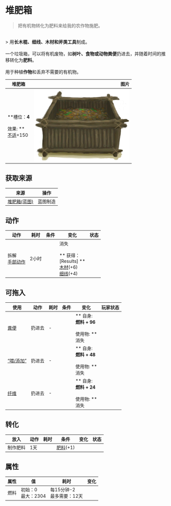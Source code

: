 # 堆肥箱  
> 把有机物转化为肥料来给我的农作物施肥。  
<br>  
> 用<b>长木棍、细线、木材和斧类工具</b>制成。<br><br>一个垃圾箱，可以将有机废物，如<b>树叶、食物或动物粪便</b>扔进去，并随着时间的推移转化为<b>肥料</b>。<br><br>用于种植<b>作物</b>和丢弃不需要的有机物。  
  
  堆肥箱  |   图片   
 ----  |  ----:   
 **槽位：**4<br><br>** 效果: **<br>[不适](Discomfort.md)+150  |  <img decoding="async" src="Sprite/CompostBin.png" href="a.md" style="max-width:300px;max-height:300px;">   
  
## 获取来源  
来源  |  操作  
----  |  ----  
[堆肥箱(蓝图)](Bp_CompostBin.md)  |  蓝图制造  
## 动作  
动作  |  耗时  |  条件  |  变化  |  状态  
----  |  ----  |  ----  |  ----  |  ----  
拆解<br>[手部动作](HandAction.md)  |  2小时  |    |  消失<br><br>** 获得： **<br>** [Results] **<br>  [木材](Wood.md)(+6)<br>  [细线](CordFiber.md)(+4)<br>  |    
## 可拖入  
使用  |  动作  |  耗时  |  条件  |  变化  |  玩家状态  
----  |  ----  |  ----  |  ----  |  ----  |  ----  
[粪便](Manure.md)  |  扔进去<br>  |  -  |    |  ** 自身: **<br>燃料 + 96<br><br>** 使用物: **<br>消失  |    
[“喂/添加”](tag_Feed.md)  |  扔进去<br>  |  -  |    |  ** 自身: **<br>燃料 + 48<br><br>** 使用物: **<br>消失  |    
[纤维](Fibers.md)  |  扔进去<br>  |  -  |    |  ** 自身: **<br>燃料 + 24<br><br>** 使用物: **<br>消失  |    
## 转化  
放入  |  动作  |  耗时  |  条件  |  变化  |  状态  
----  |  ----  |  ----  |  ----  |  ----  |  ----  
  |  制作肥料  |  1天  |    |  [肥料](Fertilizer.md)(+1)  |    
## 属性   
属性  |  值  |  耗时  |  变化  
----  |  ----  |  ----  |  ----  
燃料  |  初始：0<br>最大：2304  |  每15分钟-2<br>最多需要：12天  |    
